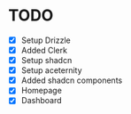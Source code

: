 # TODO

- [x] Setup Drizzle
- [x] Added Clerk
- [x] Setup shadcn
- [x] Setup aceternity
- [x] Added shadcn components
- [x] Homepage
- [x] Dashboard
